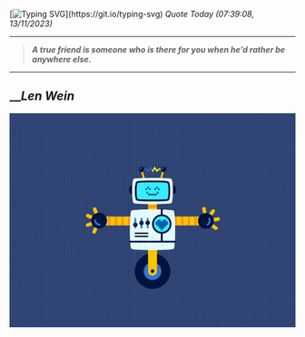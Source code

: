 [![Typing SVG](https://readme-typing-svg.herokuapp.com?font=Press+Start+2P&color=C2F784&size=35&width=900&height=100&lines=Hello+World%2C+I'm+Hung+!)](https://git.io/typing-svg) 
_Quote Today (07:39:08, 13/11/2023)_
___
>**_A true friend is someone who is there for you when he'd rather be anywhere else._**
___

## __**_Len Wein_**

![RobotDance](src/assets/images/robot-dancing-dribble.gif?style=center)
